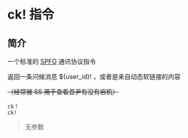 # ck! 指令

## 简介

一个标准的 [SPFG](https://spfg.ustc-zzzz.net/) 通讯协议指令

返回一条问候消息 ${user\_id}! ，或者是来自动态软链接的内容

~~（经常被 SS 用于查看首尹有没有宕机）~~

```
ck！
ck!
```

> 无参数



